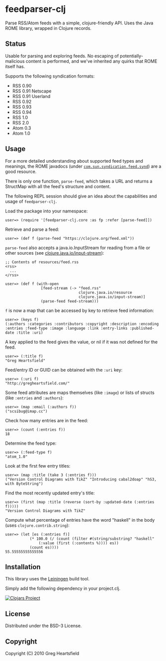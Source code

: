 feedparser-clj
==============

Parse RSS/Atom feeds with a simple, clojure-friendly API.
Uses the Java ROME library, wrapped in Clojure records.

Status
------

Usable for parsing and exploring feeds.  No escaping of potentially-malicious content is performed, and we've inherited any quirks that ROME itself has.

Supports the following syndication formats:

* RSS 0.90
* RSS 0.91 Netscape
* RSS 0.91 Userland
* RSS 0.92
* RSS 0.93
* RSS 0.94
* RSS 1.0
* RSS 2.0
* Atom 0.3
* Atom 1.0

Usage
-----

For a more detailed understanding about supported feed types and meanings, the ROME javadocs (under [`com.sun.syndication.feed.synd`](https://rome.dev.java.net/apidocs/0_8/com/sun/syndication/feed/synd/package-summary.html)) are a good resource.

There is only one function, `parse-feed`, which takes a URL and returns a StructMap with all the feed's structure and content.

The following REPL session should give an idea about the capabilities and usage of `feedparser-clj`.

Load the package into your namespace:

    user=> (require '[feedparser-clj.core :as fp :refer [parse-feed]])

Retrieve and parse a feed: 

    user=> (def f (parse-feed "https://clojure.org/feed.xml"))

`parse-feed` also accepts a java.io.InputStream for reading from a file or other sources (see [clojure.java.io/input-stream](http://richhickey.github.com/clojure/clojure.java.io-api.html#clojure.java.io/input-stream)):

    ;; Contents of resources/feed.rss
    <rss>
      ...
    </rss>

    user=> (def f (with-open
                    [feed-stream (-> "feed.rss"
                                     clojure.java.io/resource
                                     clojure.java.io/input-stream)]
                    (parse-feed feed-stream)))

`f` is now a map that can be accessed by key to retrieve feed information:

    user=> (keys f)
    (:authors :categories :contributors :copyright :description :encoding :entries :feed-type :image :language :link :entry-links :published-date :title :uri)

A key applied to the feed gives the value, or nil if it was not defined for the feed.

    user=> (:title f)
    "Greg Heartsfield"

Feed/entry ID or GUID can be obtained with the `:uri` key:

    user=> (:uri f)
    "http://gregheartsfield.com/"

Some feed attributes are maps themselves (like `:image`) or lists of structs (like `:entries` and `:authors`):

    user=> (map :email (:authors f))
    ("scsibug@imap.cc")

Check how many entries are in the feed:

    user=> (count (:entries f))
    18

Determine the feed type:

    user=> (:feed-type f)
    "atom_1.0"

Look at the first few entry titles:

    user=> (map :title (take 3 (:entries f)))
    ("Version Control Diagrams with TikZ" "Introducing cabal2doap" "hS3, with ByteString")

Find the most recently updated entry's title:

    user=> (first (map :title (reverse (sort-by :updated-date (:entries f)))))
    "Version Control Diagrams with TikZ"

Compute what percentage of entries have the word "haskell" in the body (uses `clojure.contrib.string`):

    user=> (let [es (:entries f)] 
               (* 100.0 (/ (count (filter #(string/substring? "haskell" 
                   (:value (first (:contents %)))) es))
               (count es))))
    55.55555555555556

Installation
------------

This library uses the [Leiningen](http://github.com/technomancy/leiningen#readme) build tool.

Simply add the following dependency in your project.clj.

[![Clojars Project](https://img.shields.io/clojars/v/org.clojars.scsibug/feedparser-clj.svg)](https://clojars.org/org.clojars.scsibug/feedparser-clj)

License
-------

Distributed under the BSD-3 License.

Copyright
---------

Copyright (C) 2010 Greg Heartsfield
